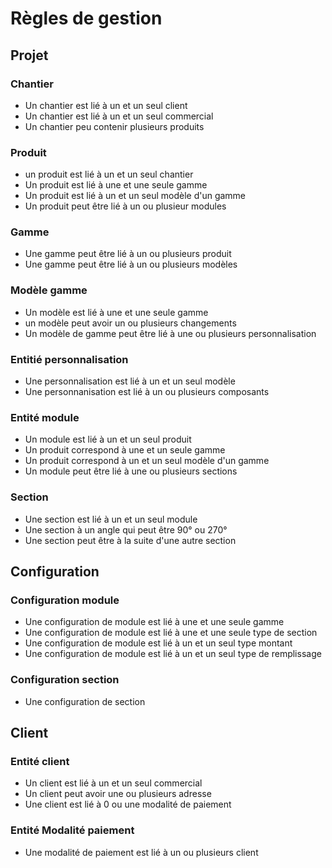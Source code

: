 # Règles de gestion

## Projet

### Chantier

- Un chantier est lié à un et un seul client
- Un chantier est lié à un et un seul commercial
- Un chantier peu contenir plusieurs produits

### Produit

- un produit est lié à un et un seul chantier
- Un produit est lié à une et une seule gamme
- Un produit est lié à un et un seul modèle d'un gamme
- Un produit peut être lié à un ou plusieur modules

### Gamme

- Une gamme peut être lié à un ou plusieurs produit
- Une gamme peut être lié à un ou plusieurs modèles

### Modèle gamme

- Un modèle est lié à une et une seule gamme
- un modèle peut avoir un ou plusieurs changements
- Un modèle de gamme peut être lié à une ou plusieurs personnalisation

### Entitié personnalisation

- Une personnalisation est lié à un et un seul modèle
- Une personnanisation est lié à un ou plusieurs composants

### Entité module

- Un module est lié à un et un seul produit
- Un produit correspond à une et un seule gamme
- Un produit correspond à un et un seul modèle d'un gamme
- Un module peut être lié à une ou plusieurs sections

### Section

- Une section est lié à un et un seul module
- Une section à un angle qui peut être 90° ou 270°
- Une section peut être à la suite d'une autre section

## Configuration

### Configuration module

- Une configuration de module est lié à une et une seule gamme
- Une configuration de module est lié à une et une seule type de section
- Une configuration de module est lié à un et un seul type montant
- Une configuration de module est lié à un et un seul type de remplissage

### Configuration section

- Une configuration de section

## Client

### Entité client

- Un client est lié à un et un seul commercial
- Un client peut avoir une ou plusieurs adresse
- Une client est lié à 0 ou une modalité de paiement

### Entité Modalité paiement

- Une modalité de paiement est lié à un ou plusieurs client
